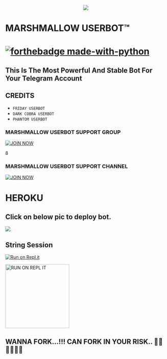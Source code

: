
<p align="center">
<img src="https://telegra.ph/file/815e018dc949131ed9118.jpg" </p>

 </p>
<p align="center"><h1>MARSHMALLOW USERBOT™<h1>

[![forthebadge made-with-python](https://camo.githubusercontent.com/5392ad6fb7875a2520001270f08309896b6cb25d/687474703a2f2f466f7254686542616467652e636f6d2f696d616765732f6261646765732f6d6164652d776974682d707974686f6e2e737667)](https://www.python.org/)

## This Is The Most Powerful And Stable Bot For Your Telegram Account 

## CREDITS 

 - `FRIDAY USERBOT`
 - `DARK COBRA USERBOT`
 - `PHANTOM USERBOT`





### MARSHMALLOW USERBOT SUPPORT GROUP






<p align="centre"><a href="https://t.me/marshmellowsupport?template=https://t.me/marshmellowsupport"> <img src="https://telegra.ph/file/099fb8fae24dfcc0c326e.jpg" alt="JOIN NOW "/></a></p>



8
### MARSHMALLOW USERBOT SUPPORT CHANNEL






<p align="centre"><a href="https://t.me/marshmellowuserbot?template=https://t.me/marshmellowuserbot"> <img src="https://telegra.ph/file/099fb8fae24dfcc0c326e.jpg" alt="JOIN NOW "/></a></p>





# HEROKU
## Click on below pic to deploy bot.
<a href="https://dashboard.heroku.com/new?template=https://github.com/Marshmellow098/MARSHMELLOW-USERBOT"><img src="./Resources/LESsgngz_400x400-1.jpg"></a>

## String Session 

 [![Run on Repl.it](https://camo.githubusercontent.com/05149b448485553c6f14f6430a45c12dcc79ed3c/68747470733a2f2f7265706c2e69742f62616467652f6769746875622f6a61727669733231303930342f4a6172766973)](https://repl.it/@MSPIDY/MARSHMALLOW/#main.py/)

<p align="centre"><a href="https://repl.it/@MSPIDY/MARSHMALLOW/#main.py/?template=https://repl.it/@MSPIDY/MARSHMALLOW/#main.py/"> <img src="https://telegra.ph/file/815e018dc949131ed9118.jpg" alt="RUN ON REPL IT " width="200" height="200.200"/></a></p>


## WANNA FORK...!!! CAN FORK IN YOUR RISK.. 👩‍💻👩‍💻🤓🤓



























